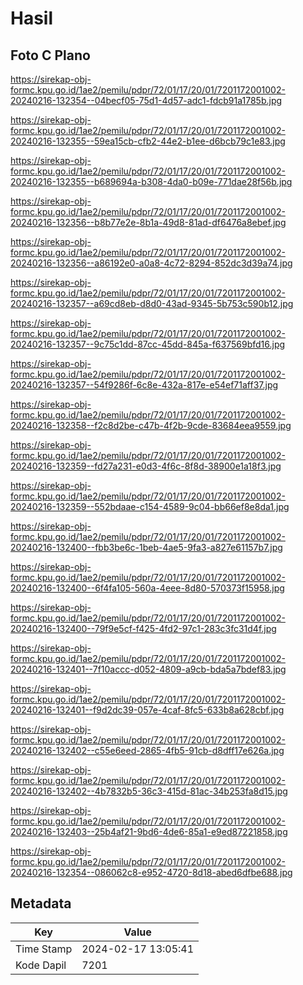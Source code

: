 # Hasil

## Foto C Plano

https://sirekap-obj-formc.kpu.go.id/1ae2/pemilu/pdpr/72/01/17/20/01/7201172001002-20240216-132354--04becf05-75d1-4d57-adc1-fdcb91a1785b.jpg

https://sirekap-obj-formc.kpu.go.id/1ae2/pemilu/pdpr/72/01/17/20/01/7201172001002-20240216-132355--59ea15cb-cfb2-44e2-b1ee-d6bcb79c1e83.jpg

https://sirekap-obj-formc.kpu.go.id/1ae2/pemilu/pdpr/72/01/17/20/01/7201172001002-20240216-132355--b689694a-b308-4da0-b09e-771dae28f56b.jpg

https://sirekap-obj-formc.kpu.go.id/1ae2/pemilu/pdpr/72/01/17/20/01/7201172001002-20240216-132356--b8b77e2e-8b1a-49d8-81ad-df6476a8ebef.jpg

https://sirekap-obj-formc.kpu.go.id/1ae2/pemilu/pdpr/72/01/17/20/01/7201172001002-20240216-132356--a86192e0-a0a8-4c72-8294-852dc3d39a74.jpg

https://sirekap-obj-formc.kpu.go.id/1ae2/pemilu/pdpr/72/01/17/20/01/7201172001002-20240216-132357--a69cd8eb-d8d0-43ad-9345-5b753c590b12.jpg

https://sirekap-obj-formc.kpu.go.id/1ae2/pemilu/pdpr/72/01/17/20/01/7201172001002-20240216-132357--9c75c1dd-87cc-45dd-845a-f637569bfd16.jpg

https://sirekap-obj-formc.kpu.go.id/1ae2/pemilu/pdpr/72/01/17/20/01/7201172001002-20240216-132357--54f9286f-6c8e-432a-817e-e54ef71aff37.jpg

https://sirekap-obj-formc.kpu.go.id/1ae2/pemilu/pdpr/72/01/17/20/01/7201172001002-20240216-132358--f2c8d2be-c47b-4f2b-9cde-83684eea9559.jpg

https://sirekap-obj-formc.kpu.go.id/1ae2/pemilu/pdpr/72/01/17/20/01/7201172001002-20240216-132359--fd27a231-e0d3-4f6c-8f8d-38900e1a18f3.jpg

https://sirekap-obj-formc.kpu.go.id/1ae2/pemilu/pdpr/72/01/17/20/01/7201172001002-20240216-132359--552bdaae-c154-4589-9c04-bb66ef8e8da1.jpg

https://sirekap-obj-formc.kpu.go.id/1ae2/pemilu/pdpr/72/01/17/20/01/7201172001002-20240216-132400--fbb3be6c-1beb-4ae5-9fa3-a827e61157b7.jpg

https://sirekap-obj-formc.kpu.go.id/1ae2/pemilu/pdpr/72/01/17/20/01/7201172001002-20240216-132400--6f4fa105-560a-4eee-8d80-570373f15958.jpg

https://sirekap-obj-formc.kpu.go.id/1ae2/pemilu/pdpr/72/01/17/20/01/7201172001002-20240216-132400--79f9e5cf-f425-4fd2-97c1-283c3fc31d4f.jpg

https://sirekap-obj-formc.kpu.go.id/1ae2/pemilu/pdpr/72/01/17/20/01/7201172001002-20240216-132401--7f10accc-d052-4809-a9cb-bda5a7bdef83.jpg

https://sirekap-obj-formc.kpu.go.id/1ae2/pemilu/pdpr/72/01/17/20/01/7201172001002-20240216-132401--f9d2dc39-057e-4caf-8fc5-633b8a628cbf.jpg

https://sirekap-obj-formc.kpu.go.id/1ae2/pemilu/pdpr/72/01/17/20/01/7201172001002-20240216-132402--c55e6eed-2865-4fb5-91cb-d8dff17e626a.jpg

https://sirekap-obj-formc.kpu.go.id/1ae2/pemilu/pdpr/72/01/17/20/01/7201172001002-20240216-132402--4b7832b5-36c3-415d-81ac-34b253fa8d15.jpg

https://sirekap-obj-formc.kpu.go.id/1ae2/pemilu/pdpr/72/01/17/20/01/7201172001002-20240216-132403--25b4af21-9bd6-4de6-85a1-e9ed87221858.jpg

https://sirekap-obj-formc.kpu.go.id/1ae2/pemilu/pdpr/72/01/17/20/01/7201172001002-20240216-132354--086062c8-e952-4720-8d18-abed6dfbe688.jpg


## Metadata

| Key        | Value               |
| ---------- | ------------------- |
| Time Stamp | 2024-02-17 13:05:41 |
| Kode Dapil | 7201                |



